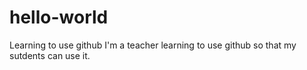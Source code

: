 # hello-world
Learning to use github
I'm a teacher learning to use github so that my sutdents can use it.

